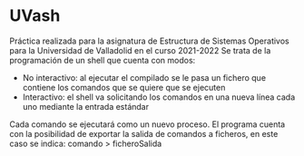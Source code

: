 # UVash
Práctica realizada para la asignatura de Estructura de Sistemas Operativos para la Universidad de Valladolid en el curso 2021-2022
Se trata de la programación de un shell que cuenta con modos:
- No interactivo: al ejecutar el compilado se le pasa un fichero que contiene los comandos que se quiere que se ejecuten
- Interactivo: el shell va solicitando los comandos en una nueva línea cada uno mediante la entrada estándar

Cada comando se ejecutará como un nuevo proceso.
El programa cuenta con la posibilidad de exportar la salida de comandos a ficheros, en este caso se indica: comando > ficheroSalida
